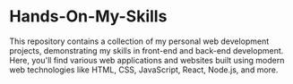 # Hands-On-My-Skills
This repository contains a collection of my personal web development projects, demonstrating my skills in front-end and back-end development. Here, you'll find various web applications and websites built using modern web technologies like HTML, CSS, JavaScript, React, Node.js, and more.
